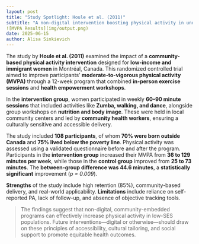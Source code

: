 ```yaml
---
layout: post
title: "Study Spotlight: Houle et al. (2011)"
subtitle: "A non-digital intervention boosting physical activity in underserved women"
![MVPA Results](img/output.png)
date: 2025-06-15
author: Alisa Sinkievich
---
```


The study by **Houle et al. (2011)** examined the impact of a **community-based physical activity intervention** designed for **low-income and immigrant women** in Montréal, Canada. 
This randomized controlled trial aimed to improve participants’ **moderate-to-vigorous physical activity (MVPA)** through a 12-week program that combined **in-person exercise sessions** and **health empowerment workshops**.

In the **intervention group**, women participated in weekly **60–90 minute sessions** that included activities like **Zumba, walking, and dance**, alongside group workshops on **nutrition and body image**. 
These were held in local community centers and led by **community health workers**, ensuring a culturally sensitive and accessible delivery.

The study included **108 participants**, of whom **70% were born outside Canada** and **75% lived below the poverty line**. Physical activity was assessed using a validated questionnaire before and after the program. 
Participants in the **intervention group** increased their MVPA from **36 to 129 minutes per week**, while those in the **control group** improved from **25 to 73 minutes**. The **between-group difference was 44.6 minutes**, a **statistically significant** improvement (*p = 0.009*).

**Strengths** of the study include high retention (85%), community-based delivery, and real-world applicability. **Limitations** include reliance on self-reported PA, lack of follow-up, and absence of objective tracking tools.

> The findings suggest that non-digital, community-embedded programs can effectively increase physical activity in low-SES populations. Future interventions—digital or otherwise—should draw on these principles of accessibility, cultural tailoring, and social support to promote equitable health outcomes.
